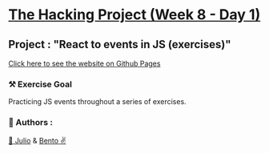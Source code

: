 # [The Hacking Project (Week 8 - Day 1)](https://www.thehackingproject.org/fr)

## Project : "React to events in JS (exercises)"

[Click here to see the website on Github Pages](https://davidbentopereira.github.io/JS_events/exo_events.html)

### :hammer_and_pick: Exercise Goal
Practicing JS events throughout a series of exercises.

### :unicorn: Authors :
[:punch: Julio](https://github.com/Popikadir) & [Bento :v:](https://github.com/davidBentoPereira)
